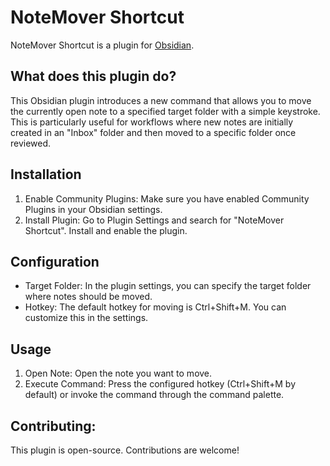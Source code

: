 # NoteMover Shortcut
NoteMover Shortcut is a plugin for [Obsidian](https://obsidian.md).

## What does this plugin do?
This Obsidian plugin introduces a new command that allows you to move the currently open note to a specified target folder with a simple keystroke. This is particularly useful for workflows where new notes are initially created in an "Inbox" folder and then moved to a specific folder once reviewed.

## Installation
1. Enable Community Plugins: Make sure you have enabled Community Plugins in your Obsidian settings.
2. Install Plugin: Go to Plugin Settings and search for "NoteMover Shortcut". Install and enable the plugin.

## Configuration
- Target Folder: In the plugin settings, you can specify the target folder where notes should be moved.
- Hotkey: The default hotkey for moving is Ctrl+Shift+M. You can customize this in the settings.

## Usage
1. Open Note: Open the note you want to move.
2. Execute Command: Press the configured hotkey (Ctrl+Shift+M by default) or invoke the command through the command palette.

## Contributing:
This plugin is open-source. Contributions are welcome!